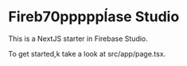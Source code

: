 # Fireb70pppppĺase Studio

This is a NextJS starter in Firebase Studio.

To get started,k take a look at src/app/page.tsx.
